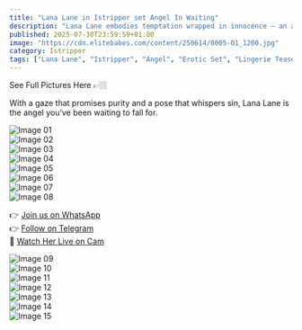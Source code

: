 ```yaml
---
title: "Lana Lane in Istripper set Angel In Waiting"
description: "Lana Lane embodies temptation wrapped in innocence — an angel you don’t want to resist."
published: 2025-07-30T23:59:59+01:00
image: "https://cdn.elitebabes.com/content/250614/0005-01_1200.jpg"
category: Istripper
tags: ["Lana Lane", "Istripper", "Angel", "Erotic Set", "Lingerie Tease"]
---
```


See Full Pictures Here 👉🏼

With a gaze that promises purity and a pose that whispers sin, Lana Lane is the angel you’ve been waiting to fall for.

![Image 01](https://cdn.elitebabes.com/content/250614/0005-01_1200.jpg)  
![Image 02](https://cdn.elitebabes.com/content/250614/0005-02_1200.jpg)  
![Image 03](https://cdn.elitebabes.com/content/250614/0005-03_1200.jpg)  
![Image 04](https://cdn.elitebabes.com/content/250614/0005-04_1200.jpg)  
![Image 05](https://cdn.elitebabes.com/content/250614/0005-05_1200.jpg)  
![Image 06](https://cdn.elitebabes.com/content/250614/0005-06_1200.jpg)  
![Image 07](https://cdn.elitebabes.com/content/250614/0005-07_1200.jpg)  
![Image 08](https://cdn.elitebabes.com/content/250614/0005-08_1200.jpg)  

👉 [Join us on WhatsApp](https://whatsapp.com/channel/0029VaMsUAp7tkjI8KcaRn10)  
👉 [Follow on Telegram](https://t.me/Xibabes)  
🔞 [Watch Her Live on Cam](https://redirecting-kappa.vercel.app/)

![Image 09](https://cdn.elitebabes.com/content/250614/0005-09_1200.jpg)  
![Image 10](https://cdn.elitebabes.com/content/250614/0005-10_1200.jpg)  
![Image 11](https://cdn.elitebabes.com/content/250614/0005-11_1200.jpg)  
![Image 12](https://cdn.elitebabes.com/content/250614/0005-12_1200.jpg)  
![Image 13](https://cdn.elitebabes.com/content/250614/0005-13_1200.jpg)  
![Image 14](https://cdn.elitebabes.com/content/250614/0005-14_1200.jpg)  
![Image 15](https://cdn.elitebabes.com/content/250614/0005-15_1200.jpg)